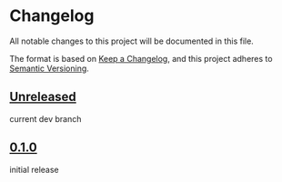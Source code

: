 # Changelog

All notable changes to this project will be documented in this file.

The format is based on [Keep a Changelog](https://keepachangelog.com/en/1.0.0/),
and this project adheres to [Semantic Versioning](https://semver.org/spec/v2.0.0.html).

## [Unreleased]

current dev branch


## [0.1.0]

initial release


[unreleased]: https://github.com/OpenJarbas/json_database/tree/dev
[0.1.0]: https://github.com/OpenJarbas/json_database/tree/0.1.0
